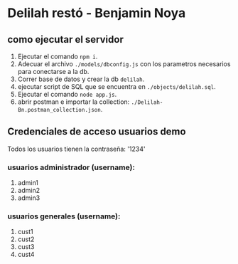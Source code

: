 # Delilah restó - Benjamin Noya


## como ejecutar el servidor
1. Ejecutar el comando `npm i`.
2. Adecuar el archivo `./models/dbconfig.js` con los parametros necesarios para conectarse a la db.
3. Correr base de datos y crear la db `delilah`.
4. ejecutar script de SQL que se encuentra en `./objects/delilah.sql`.
5. Ejecutar el comando `node app.js`.
6. abrir postman e importar la collection: `./Delilah-Bn.postman_collection.json`.

## Credenciales de acceso usuarios demo
Todos los usuarios tienen la contraseña: '1234'
### usuarios administrador (username):
1. admin1
2. admin2
3. admin3

### usuarios generales (username):
1. cust1
2. cust2
3. cust3
4. cust4
